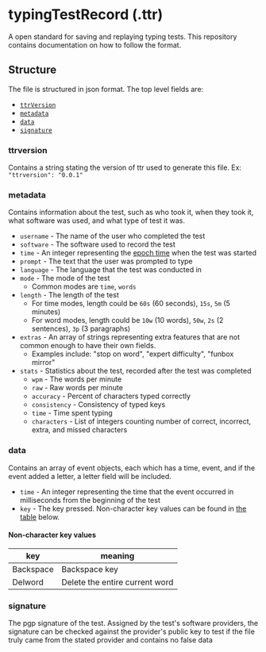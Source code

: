 # typingTestRecord (.ttr)
A open standard for saving and replaying typing tests. This repository contains documentation on how to follow the format.

## Structure
The file is structured in json format. 
The top level fields are: 
* [`ttrVersion`](#ttrversion)
* [`metadata`](#metadata)
* [`data`](#data)
* [`signature`](#signature)

### ttrversion
Contains a string stating the version of ttr used to generate this file. Ex: `"ttrversion": "0.0.1"`

### metadata
Contains information about the test, such as who took it, when they took it, what software was used, and what type of test it was. 
* `username` - The name of the user who completed the test
* `software` - The software used to record the test
* `time` - An integer representing the [epoch time](https://www.epochconverter.com/) when the test was started
* `prompt` - The text that the user was prompted to type
* `language` - The language that the test was conducted in
* `mode` - The mode of the test
  * Common modes are `time`, `words` <!-- Should `quote` be included? I think not because quote is pretty much the same as words -->
* `length` - The length of the test
  * For time modes, length could be `60s` (60 seconds), `15s`, `5m` (5 minutes)
  * For word modes, length could be `10w` (10 words), `50w`, `2s` (2 sentences), `3p` (3 paragraphs)
* `extras` - An array of strings representing extra features that are not common enough to have their own fields.
  * Examples include: "stop on word", "expert difficulty", "funbox mirror"
* `stats` - Statistics about the test, recorded after the test was completed
  * `wpm` - The words per minute
  * `raw` - Raw words per minute
  * `accuracy` - Percent of characters typed correctly
  * `consistency` - Consistency of typed keys
  * `time` - Time spent typing
  * `characters` - List of integers counting number of correct, incorrect, extra, and missed characters

### data
Contains an array of event objects, each which has a time, event, and if the event added a letter, a letter field will be included.
* `time` - An integer representing the time that the event occurred in milliseconds from the beginning of the test
* `key` - The key pressed. Non-character key values can be found in [the table](#non-character-event-types) below.

#### Non-character key values
| key | meaning |
|------|---------|
| Backspace | Backspace key |
| Delword | Delete the entire current word |

### signature
The pgp signature of the test. Assigned by the test's software providers, the signature can be checked against the provider's public key to test if the file truly came from the stated provider and contains no false data
